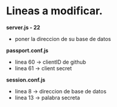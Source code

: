 # Lineas a modificar.

**server.js - 22**

- poner la direccion de su base de datos

**passport.conf.js**

- linea 60 -> clientID de github
- linea 61 -> client secret

**session.conf.js**

- linea 8 -> direccion de base de datos
- linea 13 -> palabra secreta
